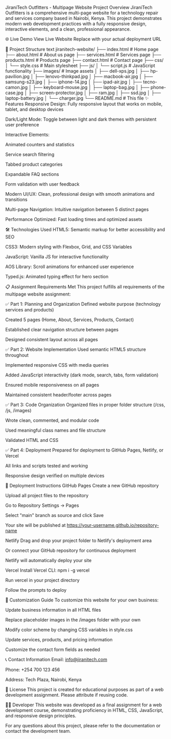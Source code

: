 JiraniTech Outfitters - Multipage Website
Project Overview
JiraniTech Outfitters is a comprehensive multi-page website for a technology repair and services company based in Nairobi, Kenya. This project demonstrates modern web development practices with a fully responsive design, interactive elements, and a clean, professional appearance.

🌐 Live Demo
View Live Website
Replace with your actual deployment URL

📁 Project Structure
text
jiranitech-website/
├── index.html          # Home page
├── about.html          # About us page
├── services.html       # Services page
├── products.html       # Products page
├── contact.html        # Contact page
├── css/
│   └── style.css       # Main stylesheet
├── js/
│   └── script.js       # JavaScript functionality
├── images/             # Image assets
│   ├── dell-xps.jpg
│   ├── hp-pavilion.jpg
│   ├── lenovo-thinkpad.jpg
│   ├── macbook-air.jpg
│   ├── samsung-s23.jpg
│   ├── iphone-14.jpg
│   ├── ipad-air.jpg
│   ├── tecno-camon.jpg
│   ├── keyboard-mouse.jpg
│   ├── laptop-bag.jpg
│   ├── phone-case.jpg
│   ├── screen-protector.jpg
│   ├── ram.jpg
│   ├── ssd.jpg
│   ├── laptop-battery.jpg
│   └── charger.jpg
└── README.md           # This file
✨ Features
Responsive Design: Fully responsive layout that works on mobile, tablet, and desktop devices

Dark/Light Mode: Toggle between light and dark themes with persistent user preference

Interactive Elements:

Animated counters and statistics

Service search filtering

Tabbed product categories

Expandable FAQ sections

Form validation with user feedback

Modern UI/UX: Clean, professional design with smooth animations and transitions

Multi-page Navigation: Intuitive navigation between 5 distinct pages

Performance Optimized: Fast loading times and optimized assets

🛠️ Technologies Used
HTML5: Semantic markup for better accessibility and SEO

CSS3: Modern styling with Flexbox, Grid, and CSS Variables

JavaScript: Vanilla JS for interactive functionality

AOS Library: Scroll animations for enhanced user experience

Typed.js: Animated typing effect for hero section

📋 Assignment Requirements Met
This project fulfills all requirements of the multipage website assignment:

✅ Part 1: Planning and Organization
Defined website purpose (technology services and products)

Created 5 pages (Home, About, Services, Products, Contact)

Established clear navigation structure between pages

Designed consistent layout across all pages

✅ Part 2: Website Implementation
Used semantic HTML5 structure throughout

Implemented responsive CSS with media queries

Added JavaScript interactivity (dark mode, search, tabs, form validation)

Ensured mobile responsiveness on all pages

Maintained consistent header/footer across pages

✅ Part 3: Code Organization
Organized files in proper folder structure (/css, /js, /images)

Wrote clean, commented, and modular code

Used meaningful class names and file structure

Validated HTML and CSS

✅ Part 4: Deployment
Prepared for deployment to GitHub Pages, Netlify, or Vercel

All links and scripts tested and working

Responsive design verified on multiple devices

🚀 Deployment Instructions
GitHub Pages
Create a new GitHub repository

Upload all project files to the repository

Go to Repository Settings → Pages

Select "main" branch as source and click Save

Your site will be published at https://your-username.github.io/repository-name

Netlify
Drag and drop your project folder to Netlify's deployment area

Or connect your GitHub repository for continuous deployment

Netlify will automatically deploy your site

Vercel
Install Vercel CLI: npm i -g vercel

Run vercel in your project directory

Follow the prompts to deploy

🎨 Customization Guide
To customize this website for your own business:

Update business information in all HTML files

Replace placeholder images in the /images folder with your own

Modify color scheme by changing CSS variables in style.css

Update services, products, and pricing information

Customize the contact form fields as needed

📞 Contact Information
Email: info@jiranitech.com

Phone: +254 700 123 456

Address: Tech Plaza, Nairobi, Kenya

📜 License
This project is created for educational purposes as part of a web development assignment. Please attribute if reusing code.

👨‍💻 Developer
This website was developed as a final assignment for a web development course, demonstrating proficiency in HTML, CSS, JavaScript, and responsive design principles.

For any questions about this project, please refer to the documentation or contact the development team.

